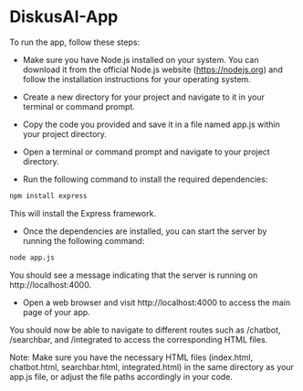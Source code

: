 # DiskusAI-App

To run the app, follow these steps:

*  Make sure you have Node.js installed on your system. You can download it from the official Node.js website (https://nodejs.org) and follow the installation instructions for your operating system.

*  Create a new directory for your project and navigate to it in your terminal or command prompt.

*  Copy the code you provided and save it in a file named app.js within your project directory.

*  Open a terminal or command prompt and navigate to your project directory.

*  Run the following command to install the required dependencies:

```bash
npm install express
```
This will install the Express framework.

*  Once the dependencies are installed, you can start the server by running the following command:

```bash
node app.js
```

You should see a message indicating that the server is running on http://localhost:4000.

*  Open a web browser and visit http://localhost:4000 to access the main page of your app.

You should now be able to navigate to different routes such as /chatbot, /searchbar, and /integrated to access the corresponding HTML files.

Note: Make sure you have the necessary HTML files (index.html, chatbot.html, searchbar.html, integrated.html) in the same directory as your app.js file, or adjust the file paths accordingly in your code.
